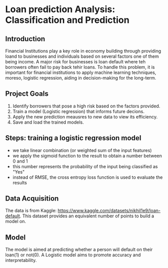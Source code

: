 # Loan prediction Analysis: Classification and Prediction
## Introduction
Financial Institutions play a key role in economy building through providing loand to businesses and individuals based on several factors one of them being income. A major risk for businesses is loan default where teh borrowers often fail to pay back tehir loans. To handle this problem, it is important for financial institutions to apply machine learning techniques, moreso, logistic regression, aiding in decision-making for the long-term.
## Project Goals
1. Identify borrowers that pose a high risk based on the factors provided.
2. Train a model (Logistic regression) that informs future decions.
3. Apply the new prediction meausres to new data to view its efficiency.
4. Save and load the trained models.
## Steps: training a logistic regression model
- we take linear combination (or weighted sum of the input features)
- we apply the sigmoid function to the result to obtain a number between 0 and 1
- this number represents the probability of the input being classified as "Yes"
- instead of RMSE, the cross entropy loss function is used to evaluate the results
## Data Acquisition
The data is from Kaggle: https://www.kaggle.com/datasets/nikhil1e9/loan-default. This dataset provides an equivalent number of points to build a model on.
## Model
The model is aimed at predicting whether a person will default on their loan(1) or not(0). A Logistic model aims to promote accuracy and interpretability. 
